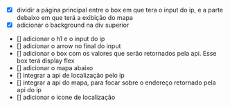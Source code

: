 - [X] dividir a página principal entre o box em que tera o input do ip, e a parte debaixo em que terá a exibição do mapa
- [X] adicionar o background na div superior
- [] adicionar o h1 e o input do ip
- [] adicionar o arrow no final do input 
- [] adicionar o box com os valores que serão retornados pela api. Esse box terá display flex
- [] adicionar o mapa abaixo
- [] integrar a api de localização pelo ip
- [] integrar a api do mapa, para focar sobre o endereço retornado pela api do ip
- [] adicionar o icone de localização 